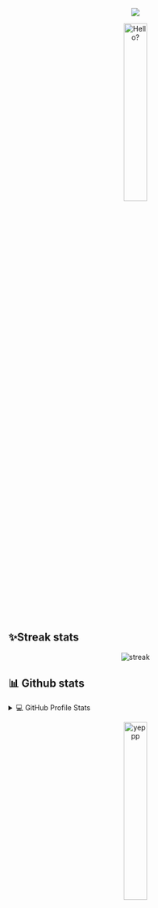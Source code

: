 <p align="center">
  <a href="https://github.com/DenverCoder1/readme-typing-svg"><img src="https://readme-typing-svg.herokuapp.com/?lines=Welcome%20to%20my%20github%20profile;Continuous%20Learner;Problem%20solver&font=Fira%20Code&center=true&width=440&height=45&color=00CA1AFF&vCenter=true&size=22"></a>
</p>

<p align = "center">
  <img src="./assets/a.gif" alt="Hello?" width="30%">
</p>

## ✨Streak stats
<p align="center">
  <img src="https://github-readme-streak-stats.herokuapp.com/?user=claridelune&theme=react&ring=2BDD18&fire=DD2727&currStreakLabel=DD4D5E&sideLabels=DD636E" alt="streak" />
</p>

## 📊 Github stats

<details> 
  <summary>💻 GitHub Profile Stats</summary>
  <br/>
    <a href="https://github.com/anuraghazra/github-readme-stats"><img alt="Stats github" src="https://denvercoder1-github-readme-stats.vercel.app/api/?username=claridelune&show_icons=true&count_private=true&theme=react&hide_border=true&bg_color=1F222E&title_color=F85D7F&icon_color=F8D866" height="192px"/></a>

  <a href="https://github.com/anuraghazra/github-readme-stats"><img alt="Language" src="https://github-readme-stats.vercel.app/api/top-langs/?username=claridelune&langs_count=8&layout=compact&theme=react&hide_border=true&bg_color=1F222E&title_color=F85D7F&icon_color=F8D866&hide=Jupyter%20Notebook" height="192px"/></a>
  <br/>
</details>

<p align = "center">
  <img src="./assets/giphy.gif" alt="yeppp" width="30%">
</p>
